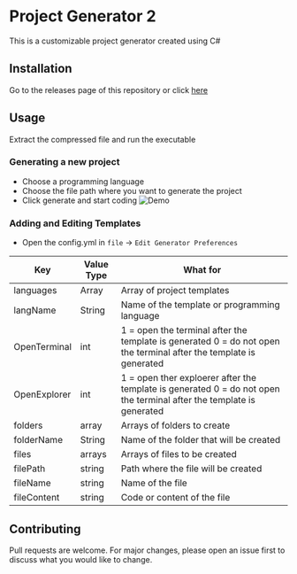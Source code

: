 # Project Generator 2
This is a customizable project generator created using C#

## Installation
Go to the releases page of this repository or click [here](https://github.com/jostimian/ProjectGenerator2/releases/tag/v1.0)

## Usage
Extract the compressed file and run the executable
### Generating a new project
- Choose a programming language
- Choose the file path where you want to generate the project
- Click generate and start coding
![Demo](./img/GenerateNewProjectDemo.gif)

### Adding and Editing Templates
- Open the config.yml in `file` -> `Edit Generator Preferences`
 
| Key          	| Value Type 	| What for                                                                                                             	|
|--------------	|------------	|----------------------------------------------------------------------------------------------------------------------	|
| languages    	| Array      	| Array of project templates                                                                                           	|
| langName     	| String     	| Name of the template or programming language                                                                         	|
| OpenTerminal 	| int        	| 1 = open the terminal after the template is generated 0 = do not open the terminal after the template is generated   	|
| OpenExplorer 	| int        	| 1 = open ther exploerer after the template is generated 0 = do not open the terminal after the template is generated 	|
| folders      	| array      	| Arrays of folders to create                                                                                          	|
| folderName   	| String     	| Name of the folder that will be created                                                                              	|
| files        	| arrays     	| Arrays of files to be created                                                                                        	|
| filePath     	| string     	| Path where the file will be created                                                                                  	|
| fileName     	| string     	| Name of the file                                                                                                     	|
| fileContent  	| string     	| Code or content of the file                                                                                          	|
## Contributing
Pull requests are welcome. For major changes, please open an issue first to discuss what you would like to change.